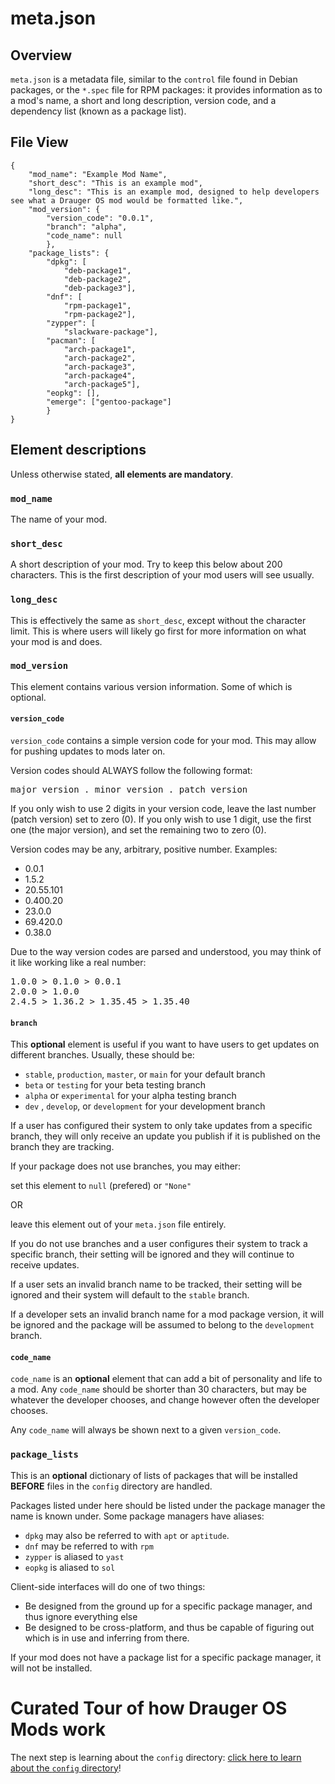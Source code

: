 # meta.json
## Overview
`meta.json` is a metadata file, similar to the `control` file found in Debian packages, or the `*.spec` file for RPM packages: it provides information as to a mod's name, a short and long description, version code, and a dependency list (known as a package list).

## File View
```
{
	"mod_name": "Example Mod Name",
	"short_desc": "This is an example mod",
	"long_desc": "This is an example mod, designed to help developers see what a Drauger OS mod would be formatted like.",
	"mod_version": {
		"version_code": "0.0.1",
		"branch": "alpha",
		"code_name": null
		},
	"package_lists": {
		"dpkg": [
			"deb-package1",
			"deb-package2",
			"deb-package3"],
		"dnf": [
			"rpm-package1",
			"rpm-package2"],
		"zypper": [
			"slackware-package"],
		"pacman": [
			"arch-package1",
			"arch-package2",
			"arch-package3",
			"arch-package4",
			"arch-package5"],
		"eopkg": [],
		"emerge": ["gentoo-package"]
		}
}
```

## Element descriptions

Unless otherwise stated, __all elements are mandatory__.
### `mod_name`
The name of your mod.

### `short_desc`
A short description of your mod. Try to keep this below about 200 characters. This is the first description of your mod users will see usually.

### `long_desc`
This is effectively the same as `short_desc`, except without the character limit. This is where users will likely go first for more information on what your mod is and does.

### `mod_version`
This element contains various version information. Some of which is optional.

#### `version_code`
`version_code` contains a simple version code for your mod. This may allow for pushing updates to mods later on.

Version codes should ALWAYS follow the following format:
<pre>
major version . minor version . patch version
</pre>
If you only wish to use 2 digits in your version code, leave the last number (patch version) set to zero (0). If you only wish to use 1 digit, use the first one (the major version), and set the remaining two to zero (0).

Version codes may be any, arbitrary, positive number. Examples:

 * 0.0.1
 * 1.5.2
 * 20.55.101
 * 0.400.20
 * 23.0.0
 * 69.420.0
 * 0.38.0
 
Due to the way version codes are parsed and understood, you may think of it like working like a real number:

<pre>
1.0.0 > 0.1.0 > 0.0.1
2.0.0 > 1.0.0
2.4.5 > 1.36.2 > 1.35.45 > 1.35.40
</pre>

#### `branch`
This __optional__ element is useful if you want to have users to get updates on different branches. Usually, these should be:
 * `stable`, `production`, `master`, or `main` for your default branch
 * `beta` or `testing` for your beta testing branch
 * `alpha` or `experimental` for your alpha testing branch
 * `dev` , `develop`, or `development` for your development branch
 
If a user has configured their system to only take updates from a specific branch, they will only receive an update you publish if it is published on the branch they are tracking.

If your package does not use branches, you may either:

set this element to `null` (prefered) or `"None"`

 OR
 
leave this element out of your `meta.json` file entirely.

If you do not use branches and a user configures their system to track a specific branch, their setting will be ignored and they will continue to receive updates.

If a user sets an invalid branch name to be tracked, their setting will be ignored and their system will default to the `stable` branch.

If a developer sets an invalid branch name for a mod package version, it will be ignored and the package will be assumed to belong to the `development` branch.

#### `code_name`
`code_name` is an __optional__ element that can add a bit of personality and life to a mod. Any `code_name` should be shorter than 30 characters, but may be whatever the developer chooses, and change however often the developer chooses.

Any `code_name` will always be shown next to a given `version_code`.

### `package_lists`
This is an __optional__ dictionary of lists of packages that will be installed __BEFORE__ files in the `config` directory are handled.

Packages listed under here should be listed under the package manager the name is known under. Some package managers have aliases:
 * `dpkg` may also be referred to with `apt` or `aptitude`.
 * `dnf` may be referred to with `rpm`
 * `zypper` is aliased to `yast`
 * `eopkg` is aliased to `sol`
 
Client-side interfaces will do one of two things:
 * Be designed from the ground up for a specific package manager, and thus ignore everything else
 * Be designed to be cross-platform, and thus be capable of figuring out which is in use and inferring from there.
 
If your mod does not have a package list for a specific package manager, it will not be installed.

# Curated Tour of how Drauger OS Mods work
The next step is learning about the `config` directory: [click here to learn about the `config` directory](https://github.com/drauger-os-development/mod-docs/blob/master/config/config.md)!
